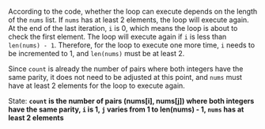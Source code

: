 According to the code, whether the loop can execute depends on the length of the `nums` list. If `nums` has at least 2 elements, the loop will execute again. At the end of the last iteration, `i` is 0, which means the loop is about to check the first element. The loop will execute again if `i` is less than `len(nums) - 1`. Therefore, for the loop to execute one more time, `i` needs to be incremented to 1, and `len(nums)` must be at least 2.

Since `count` is already the number of pairs where both integers have the same parity, it does not need to be adjusted at this point, and `nums` must have at least 2 elements for the loop to execute again.

State: **`count` is the number of pairs (nums[i], nums[j]) where both integers have the same parity, `i` is 1, `j` varies from 1 to len(nums) - 1, `nums` has at least 2 elements**